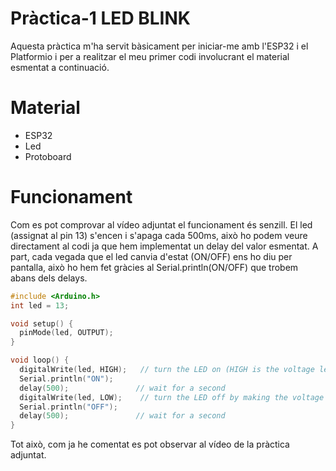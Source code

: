 # Pràctica-1 LED BLINK

Aquesta pràctica m'ha servit bàsicament per iniciar-me amb l'ESP32 i el Platformio i per a realitzar el meu primer codi involucrant el material esmentat a continuació.

# Material

- ESP32
- Led
- Protoboard


# Funcionament

Com es pot comprovar al vídeo adjuntat el funcionament és senzill.
El led (assignat al pin 13) s'encen i s'apaga cada 500ms, això ho podem veure directament al codi ja que hem implementat un delay del valor esmentat. A part, cada vegada que el led canvia d'estat (ON/OFF) ens ho diu per pantalla, això ho hem fet gràcies al Serial.println(ON/OFF) que trobem abans dels delays.

```c++
#include <Arduino.h>
int led = 13;

void setup() {                  
  pinMode(led, OUTPUT);     
}

void loop() {
  digitalWrite(led, HIGH);   // turn the LED on (HIGH is the voltage level)
  Serial.println("ON");
  delay(500);               // wait for a second
  digitalWrite(led, LOW);    // turn the LED off by making the voltage LOW
  Serial.println("OFF");
  delay(500);               // wait for a second
}

```


Tot això, com ja he comentat es pot observar al vídeo de la pràctica adjuntat.
